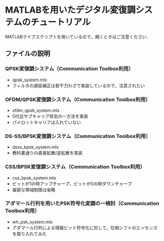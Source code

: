# MATLABを用いたデジタル変復調システムのチュートリアル
MATLABライブスクリプトを用いているので，開くときはご注意ください．
## ファイルの説明
### QPSK変復調システム（Communication Toolbox利用）
* qpsk_system.mlx
* フィルタの遅延補正は若干力わざで実装しているので，注意されたい
### OFDM/QPSK変復調システム（Communication Toolbox利用）
* ofdm_qpsk_system.mlx
* 0付近サブキャリア除去の一方法を実装
* パイロットキャリアは入れていない
### DS-SS/BPSK変復調システム（Communication Toolbox利用）
* dsss_bpsk_system.mlx
* 教科書通りの直接拡散/逆拡散を実装
### CSS/BPSK変復調システム（Communication Toolbox利用）
* css_bpsk_system.mlx
* ビットが1の時アップチャープ，ビットが0の時ダウンチャープ
* 厳密な帯域制限は省略
### アダマール行列を用いたPSK符号化変調の一検討（Communication Toolbox利用）
* wh_psk_system.mlx
* アダマール行列による情報ビット符号化に対して，位相シフトのエッセンスを取り入れてみた
